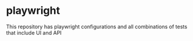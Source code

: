 # playwright
This repository has playwright configurations and all combinations of tests that include UI and API
